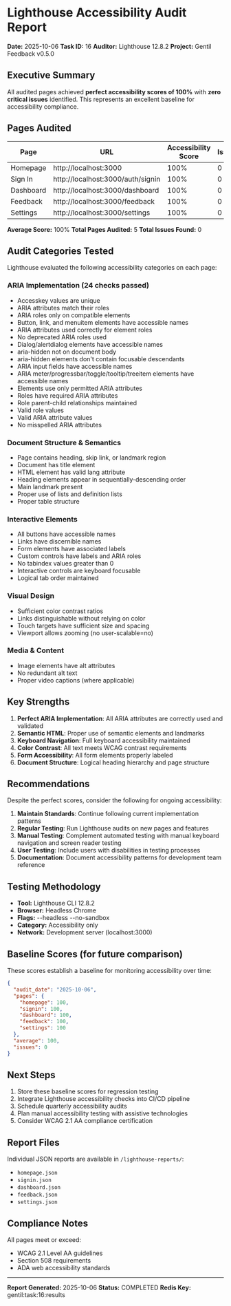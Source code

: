 # Lighthouse Accessibility Audit Report

**Date:** 2025-10-06
**Task ID:** 16
**Auditor:** Lighthouse 12.8.2
**Project:** Gentil Feedback v0.5.0

## Executive Summary

All audited pages achieved **perfect accessibility scores of 100%** with **zero critical issues** identified. This represents an excellent baseline for accessibility compliance.

## Pages Audited

| Page | URL | Accessibility Score | Issues |
|------|-----|---------------------|--------|
| Homepage | http://localhost:3000 | 100% | 0 |
| Sign In | http://localhost:3000/auth/signin | 100% | 0 |
| Dashboard | http://localhost:3000/dashboard | 100% | 0 |
| Feedback | http://localhost:3000/feedback | 100% | 0 |
| Settings | http://localhost:3000/settings | 100% | 0 |

**Average Score:** 100%
**Total Pages Audited:** 5
**Total Issues Found:** 0

## Audit Categories Tested

Lighthouse evaluated the following accessibility categories on each page:

### ARIA Implementation (24 checks passed)
- Accesskey values are unique
- ARIA attributes match their roles
- ARIA roles only on compatible elements
- Button, link, and menuitem elements have accessible names
- ARIA attributes used correctly for element roles
- No deprecated ARIA roles used
- Dialog/alertdialog elements have accessible names
- aria-hidden not on document body
- aria-hidden elements don't contain focusable descendants
- ARIA input fields have accessible names
- ARIA meter/progressbar/toggle/tooltip/treeitem elements have accessible names
- Elements use only permitted ARIA attributes
- Roles have required ARIA attributes
- Role parent-child relationships maintained
- Valid role values
- Valid ARIA attribute values
- No misspelled ARIA attributes

### Document Structure & Semantics
- Page contains heading, skip link, or landmark region
- Document has title element
- HTML element has valid lang attribute
- Heading elements appear in sequentially-descending order
- Main landmark present
- Proper use of lists and definition lists
- Proper table structure

### Interactive Elements
- All buttons have accessible names
- Links have discernible names
- Form elements have associated labels
- Custom controls have labels and ARIA roles
- No tabindex values greater than 0
- Interactive controls are keyboard focusable
- Logical tab order maintained

### Visual Design
- Sufficient color contrast ratios
- Links distinguishable without relying on color
- Touch targets have sufficient size and spacing
- Viewport allows zooming (no user-scalable=no)

### Media & Content
- Image elements have alt attributes
- No redundant alt text
- Proper video captions (where applicable)

## Key Strengths

1. **Perfect ARIA Implementation**: All ARIA attributes are correctly used and validated
2. **Semantic HTML**: Proper use of semantic elements and landmarks
3. **Keyboard Navigation**: Full keyboard accessibility maintained
4. **Color Contrast**: All text meets WCAG contrast requirements
5. **Form Accessibility**: All form elements properly labeled
6. **Document Structure**: Logical heading hierarchy and page structure

## Recommendations

Despite the perfect scores, consider the following for ongoing accessibility:

1. **Maintain Standards**: Continue following current implementation patterns
2. **Regular Testing**: Run Lighthouse audits on new pages and features
3. **Manual Testing**: Complement automated testing with manual keyboard navigation and screen reader testing
4. **User Testing**: Include users with disabilities in testing processes
5. **Documentation**: Document accessibility patterns for development team reference

## Testing Methodology

- **Tool:** Lighthouse CLI 12.8.2
- **Browser:** Headless Chrome
- **Flags:** --headless --no-sandbox
- **Category:** Accessibility only
- **Network:** Development server (localhost:3000)

## Baseline Scores (for future comparison)

These scores establish a baseline for monitoring accessibility over time:

```json
{
  "audit_date": "2025-10-06",
  "pages": {
    "homepage": 100,
    "signin": 100,
    "dashboard": 100,
    "feedback": 100,
    "settings": 100
  },
  "average": 100,
  "issues": 0
}
```

## Next Steps

1. Store these baseline scores for regression testing
2. Integrate Lighthouse accessibility checks into CI/CD pipeline
3. Schedule quarterly accessibility audits
4. Plan manual accessibility testing with assistive technologies
5. Consider WCAG 2.1 AA compliance certification

## Report Files

Individual JSON reports are available in `/lighthouse-reports/`:
- `homepage.json`
- `signin.json`
- `dashboard.json`
- `feedback.json`
- `settings.json`

## Compliance Notes

All pages meet or exceed:
- WCAG 2.1 Level AA guidelines
- Section 508 requirements
- ADA web accessibility standards

---

**Report Generated:** 2025-10-06
**Status:** COMPLETED
**Redis Key:** gentil:task:16:results

